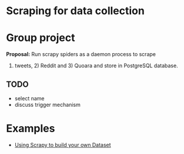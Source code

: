 # Scraping for data collection

# Group project
**Proposal:** Run scrapy spiders as a daemon process to scrape 
1) tweets, 2) Reddit and 3) Quoara and store in PostgreSQL 
database.

## TODO
- select name
- discuss trigger mechanism



# Examples
- [Using Scrapy to build your own Dataset](https://towardsdatascience.com/using-scrapy-to-build-your-own-dataset-64ea2d7d4673)
